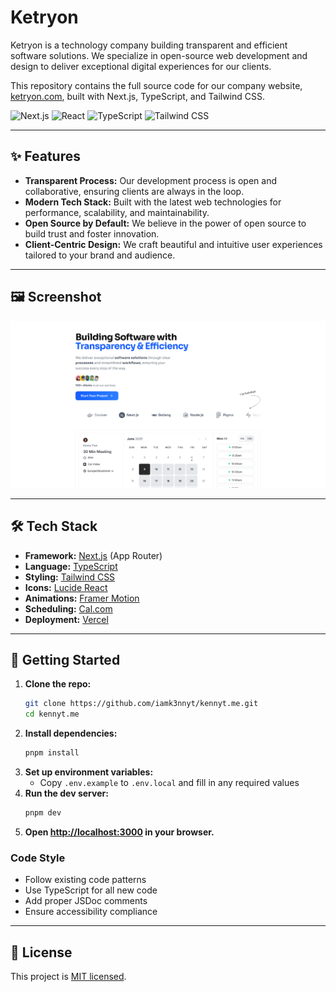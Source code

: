 # Ketryon

Ketryon is a technology company building transparent and efficient software solutions. We specialize in open-source web development and design to deliver exceptional digital experiences for our clients.

This repository contains the full source code for our company website, [ketryon.com](https://ketryon.com), built with Next.js, TypeScript, and Tailwind CSS.

![Next.js](https://img.shields.io/badge/Next.js-15.3.3-black?style=for-the-badge&logo=next.js)
![React](https://img.shields.io/badge/React-19.0.0-blue?style=for-the-badge&logo=react)
![TypeScript](https://img.shields.io/badge/TypeScript-5.0-blue?style=for-the-badge&logo=typescript)
![Tailwind CSS](https://img.shields.io/badge/Tailwind_CSS-4.0-38B2AC?style=for-the-badge&logo=tailwind-css)

---

## ✨ Features

- **Transparent Process:** Our development process is open and collaborative, ensuring clients are always in the loop.
- **Modern Tech Stack:** Built with the latest web technologies for performance, scalability, and maintainability.
- **Open Source by Default:** We believe in the power of open source to build trust and foster innovation.
- **Client-Centric Design:** We craft beautiful and intuitive user experiences tailored to your brand and audience.

---

## 🖼️ Screenshot

![og](./public/og.png)

---

## 🛠️ Tech Stack

- **Framework:** [Next.js](https://nextjs.org) (App Router)
- **Language:** [TypeScript](https://www.typescriptlang.org)
- **Styling:** [Tailwind CSS](https://tailwindcss.com)
- **Icons:** [Lucide React](https://lucide.dev)
- **Animations:** [Framer Motion](https://www.framer.com/motion/)
- **Scheduling:** [Cal.com](https://cal.com)
- **Deployment:** [Vercel](https://vercel.com)

---

## 🏁 Getting Started

1. **Clone the repo:**
   ```sh
   git clone https://github.com/iamk3nnyt/kennyt.me.git
   cd kennyt.me
   ```
2. **Install dependencies:**
   ```sh
   pnpm install
   ```
3. **Set up environment variables:**
   - Copy `.env.example` to `.env.local` and fill in any required values
4. **Run the dev server:**
   ```sh
   pnpm dev
   ```
5. **Open [http://localhost:3000](http://localhost:3000) in your browser.**

### Code Style

- Follow existing code patterns
- Use TypeScript for all new code
- Add proper JSDoc comments
- Ensure accessibility compliance

---

## 📄 License

This project is [MIT licensed](./LICENSE).
